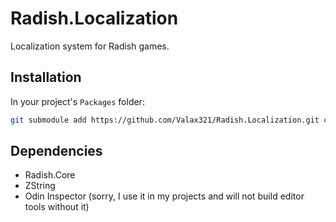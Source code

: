 # Radish.Localization

Localization system for Radish games.

## Installation

In your project's `Packages` folder:
```bash
git submodule add https://github.com/Valax321/Radish.Localization.git com.radish.localization
```

## Dependencies
- Radish.Core
- ZString
- Odin Inspector (sorry, I use it in my projects and will not build editor tools without it)